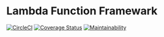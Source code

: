 # Lambda Function Framewark

[![CircleCI](https://circleci.com/gh/rog-works/lambda-fw.svg?style=shield)](https://circleci.com/gh/rog-works/lambda-fw)
[![Coverage Status](https://coveralls.io/repos/github/rog-works/lambda-fw/badge.svg?branch=master)](https://coveralls.io/github/rog-works/lambda-fw?branch=master)
[![Maintainability](https://api.codeclimate.com/v1/badges/57516db91d69b07a76b5/maintainability)](https://codeclimate.com/github/rog-works/lambda-fw/maintainability)
